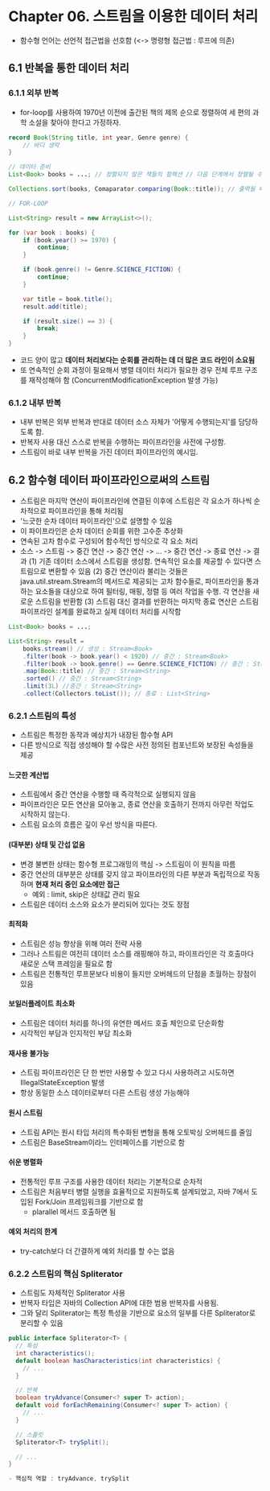 # Chapter 06. 스트림을 이용한 데이터 처리
- 함수형 언어는 선언적 접근법을 선호함 (<-> 명령형 접근법 : 루프에 의존)

## 6.1 반복을 통한 데이터 처리
### 6.1.1 외부 반복
- for-loop를 사용하여 1970년 이전에 출간된 책의 제목 순으로 정렬하여 세 편의 과학 소설을 찾아야 한다고 가정하자.
```java
record Book(String title, int year, Genre genre) {
    // 바디 생략
}

// 데이터 준비
List<Book> books = ...; // 정렬되지 않은 책들의 컬렉션 // 다음 단계에서 정렬될 수 있도록 변경 가능해야 함

Collections.sort(books, Comaparator.comparing(Book::title)); // 출력될 때 알파벳 순으로 나열되도록 처음에 정렬되어야 함

// FOR-LOOP

List<String> result = new ArrayList<>();

for (var book : books) {
    if (book.year() >= 1970) {
        continue;
    }

    if (book.genre() != Genre.SCIENCE_FICTION) {
        continue;
    }

    var title = book.title();
    result.add(title);

    if (result.size() == 3) {
        break;
    }
}
```
- 코드 양이 많고 **데이터 처리보다는 순회를 관리하는 데 더 많은 코드 라인이 소요됨**
- 또 연속적인 순회 과정이 필요해서 병렬 데이터 처리가 필요한 경우 전체 루프 구조를 재작성해야 함 (ConcurrentModificationException 발생 가능)

### 6.1.2 내부 반복
- 내부 반복은 외부 반복과 반대로 데이터 소스 자체가 '어떻게 수행되는지'를 담당하도록 함.
- 반복자 사용 대신 스스로 반복을 수행하는 파이프라인을 사전에 구성함.
- 스트림이 바로 내부 반복을 가진 데이터 파이프라인의 예시임.

## 6.2 함수형 데이터 파이프라인으로써의 스트림
- 스트림은 마지막 연산이 파이프라인에 연결된 이후에 스트림은 각 요소가 하나씩 순차적으로 파이프라인을 통해 처리됨
- '느긋한 순차 데이터 파이프라인'으로 설명할 수 있음
- 이 파이프라인은 순차 데이터 순회를 위한 고수준 추상화
- 연속된 고차 함수로 구성되어 함수적인 방식으로 각 요소 처리
- 소스 -> 스트림 -> 중간 연산 -> 중간 연산 -> ... -> 중간 연산 -> 종료 연산 -> 결과
  (1) 기존 데이터 소스에서 스트림을 생성함. 연속적인 요소를 제공할 수 있다면 스트림으로 변환할 수 있음
  (2) 중간 연산이라 불리는 것들은 java.util.stream.Stream<T>의 메서드로 제공되는 고차 함수들로, 파이프라인을 통과하는 요소들을 대상으로 하여 필터링, 매핑, 정렬 등 여러 작업을 수행. 각 연산을 새로운 스트림을 반환함
  (3) 스트림 대신 결과를 반환하는 마지막 종료 연산은 스트림 파이프라인 설계를 완료하고 실제 데이터 처리를 시작함
```java
List<Book> books = ...;

List<String> result =
    books.stream() // 생성 : Stream<Book>
    .filter(book -> book.year() < 1920) // 중간 : Stream<Book>
    .filter(book -> book.genre() == Genre.SCIENCE_FICTION) // 중간 : Stream<Book>
    .map(Book::title) // 중간 : Stream<String>
    .sorted() // 중간 : Stream<String>
    .limit(3L) //중간 : Stream<String>
    .collect(Collectors.toList()); // 종료 : List<String>
```

### 6.2.1 스트림의 특성
- 스트림은 특정한 동작과 예상치가 내장된 함수형 API
- 다른 방식으로 직접 생성해야 할 수많은 사전 정의된 컴포넌트와 보장된 속성들을 제공

#### 느긋한 계산법
- 스트림에서 중간 연산을 수행할 때 즉각적으로 실행되지 않음
- 파이프라인은 모든 연산을 모아놓고, 종료 연산을 호출하기 전까지 아무런 작업도 시작하지 않는다.
- 스트림 요소의 흐름은 깊이 우선 방식을 따른다.

#### (대부분) 상태 및 간섭 없음
- 변경 불변한 상태는 함수형 프로그래밍의 핵심 -> 스트림이 이 원칙을 따름
- 중간 연산의 대부분은 상태를 갖지 않고 파이프라인의 다른 부분과 독립적으로 작동하며 **현재 처리 중인 요소에만 접근**
  - 예외 : limit, skip은 상태값 관리 필요
- 스트림은 데이터 소스와 요소가 분리되어 있다는 것도 장점


#### 최적화
- 스트림은 성능 향상을 위해 여러 전략 사용
- 그러나 스트림은 여전히 데이터 소스를 래핑해야 하고, 파이프라인은 각 호출마다 새로운 스택 프레임을 필요로 함
- 스트림은 전통적인 루프문보다 비용이 들지만 오버헤드의 단점을 초월하는 장점이 있음

#### 보일러플레이트 최소화
- 스트림은 데이터 처리를 하나의 유연한 메서드 호출 체인으로 단순화함
- 시각적인 부담과 인지적인 부담 최소화

#### 재사용 불가능
- 스트림 파이프라인은 단 한 번만 사용할 수 있고 다시 사용하려고 시도하면 IllegalStateException 발생
- 항상 동일한 소스 데이터로부터 다른 스트림 생성 가능해야
#### 원시 스트림
- 스트림 API는 원시 타입 처리의 특수화된 변형을 통해 오토박싱 오버헤드를 줄임
- 스트림은 BaseStream이라느 인터페이스를 기반으로 함

#### 쉬운 병렬화
- 전통적인 루프 구조를 사용한 데이터 처리는 기본적으로 순차적
- 스트림은 처음부터 병렬 실행을 효율적으로 지원하도록 설계되었고, 자바 7에서 도입된 Fork/Join 프레임워크를 기반으로 함
  - plarallel 메서드 호출하면 됨

#### 예외 처리의 한계
- try-catch보다 더 간결하게 예외 처리를 할 수는 없음

### 6.2.2 스트림의 핵심 Spliterator
- 스트림도 자체적인 Spliterator<T> 사용
- 반복자 타입은 자바의 Collection API에 대한 범용 반복자를 사용됨.
- 그와 달리 Spliterator는 특정 특성을 기반으로 요소의 일부를 다른 Spliterator로 분리할 수 있음

```java
public interface Spliterator<T> {
  // 특성
  int characteristics();
  default boolean hasCharacteristics(int characteristics) {
    // ...
  }

  // 반복
  boolean tryAdvance(Consumer<? super T> action);
  default void forEachRemaining(Consumer<? super T> action) {
    // ...
  }

  // 스플릿
  Spliterator<T> trySplit();

  // ...
}

- 핵심적 역할 : tryAdvance, trySplit

